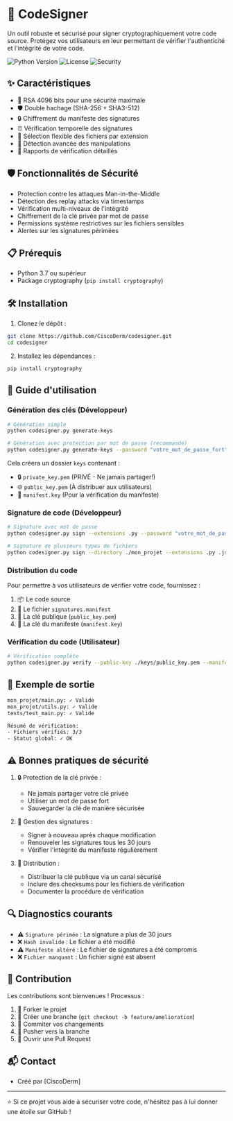# 🔐 CodeSigner

Un outil robuste et sécurisé pour signer cryptographiquement votre code source. Protégez vos utilisateurs en leur permettant de vérifier l'authenticité et l'intégrité de votre code.

![Python Version](https://img.shields.io/badge/python-3.11+-blue.svg)
![License](https://img.shields.io/badge/license-MIT-green.svg)
![Security](https://img.shields.io/badge/security-RSA%204096-red.svg)

## ✨ Caractéristiques

- 🔑 RSA 4096 bits pour une sécurité maximale
- 🛡️ Double hachage (SHA-256 + SHA3-512)
- 🔒 Chiffrement du manifeste des signatures
- ⏰ Vérification temporelle des signatures
- 🎯 Sélection flexible des fichiers par extension
- 🚨 Détection avancée des manipulations
- 📝 Rapports de vérification détaillés

## 🛡️ Fonctionnalités de Sécurité

- Protection contre les attaques Man-in-the-Middle
- Détection des replay attacks via timestamps
- Vérification multi-niveaux de l'intégrité
- Chiffrement de la clé privée par mot de passe
- Permissions système restrictives sur les fichiers sensibles
- Alertes sur les signatures périmées

## 📋 Prérequis

- Python 3.7 ou supérieur
- Package cryptography (`pip install cryptography`)

## 🛠️ Installation

1. Clonez le dépôt :
```bash
git clone https://github.com/CiscoDerm/codesigner.git
cd codesigner
```

2. Installez les dépendances :
```bash
pip install cryptography
```

## 📖 Guide d'utilisation

### Génération des clés (Développeur)

```bash
# Génération simple
python codesigner.py generate-keys

# Génération avec protection par mot de passe (recommandé)
python codesigner.py generate-keys --password "votre_mot_de_passe_fort"
```

Cela créera un dossier `keys` contenant :
- 🔒 `private_key.pem` (PRIVÉ - Ne jamais partager!)
- 🌐 `public_key.pem` (À distribuer aux utilisateurs)
- 🔑 `manifest.key` (Pour la vérification du manifeste)

### Signature de code (Développeur)

```bash
# Signature avec mot de passe
python codesigner.py sign --extensions .py --password "votre_mot_de_passe"

# Signature de plusieurs types de fichiers
python codesigner.py sign --directory ./mon_projet --extensions .py .js .css
```

### Distribution du code

Pour permettre à vos utilisateurs de vérifier votre code, fournissez :
1. 📦 Le code source
2. 📄 Le fichier `signatures.manifest`
3. 🔑 La clé publique (`public_key.pem`)
4. 🔐 La clé du manifeste (`manifest.key`)

### Vérification du code (Utilisateur)

```bash
# Vérification complète
python codesigner.py verify --public-key ./keys/public_key.pem --manifest-key ./keys/manifest.key
```

## 🎯 Exemple de sortie

```bash
mon_projet/main.py: ✓ Valide
mon_projet/utils.py: ✓ Valide
tests/test_main.py: ✓ Valide

Résumé de vérification:
- Fichiers vérifiés: 3/3
- Statut global: ✓ OK
```

## ⚠️ Bonnes pratiques de sécurité

1. 🔒 Protection de la clé privée :
   - Ne jamais partager votre clé privée
   - Utiliser un mot de passe fort
   - Sauvegarder la clé de manière sécurisée

2. 🔄 Gestion des signatures :
   - Signer à nouveau après chaque modification
   - Renouveler les signatures tous les 30 jours
   - Vérifier l'intégrité du manifeste régulièrement

3. 📢 Distribution :
   - Distribuer la clé publique via un canal sécurisé
   - Inclure des checksums pour les fichiers de vérification
   - Documenter la procédure de vérification

## 🔍 Diagnostics courants

- ⚠️ `Signature périmée` : La signature a plus de 30 jours
- ❌ `Hash invalide` : Le fichier a été modifié
- ⚠️ `Manifeste altéré` : Le fichier de signatures a été compromis
- ❌ `Fichier manquant` : Un fichier signé est absent

## 🤝 Contribution

Les contributions sont bienvenues ! Processus :

1. 🍴 Forker le projet
2. 🔨 Créer une branche (`git checkout -b feature/amelioration`)
3. 📝 Commiter vos changements
4. 🚀 Pusher vers la branche
5. 🎉 Ouvrir une Pull Request

## 📬 Contact

- Créé par [CiscoDerm]

---

⭐️ Si ce projet vous aide à sécuriser votre code, n'hésitez pas à lui donner une étoile sur GitHub !
